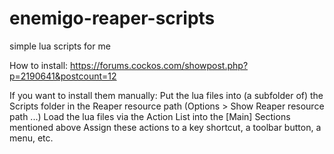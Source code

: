# enemigo-reaper-scripts
simple lua scripts for me



How to install: https://forums.cockos.com/showpost.php?p=2190641&postcount=12


If you want to install them manually:
Put the lua files into (a subfolder of) the Scripts folder in the Reaper resource path (Options > Show Reaper resource path ...)
Load the lua files via the Action List into the [Main] Sections mentioned above
Assign these actions to a key shortcut, a toolbar button, a menu, etc.
